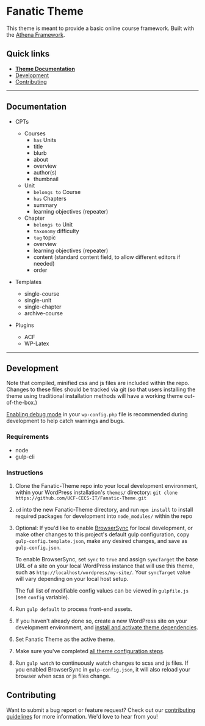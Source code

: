 # Fanatic Theme

This theme is meant to provide a basic online course framework.  Built with the [Athena Framework](https://ucf.github.io/Athena-Framework/).

## Quick links

* [**Theme Documentation**](https://github.com/UCF-CECS-IT/Fanatic-Theme/wiki)
* [Development](#development)
* [Contributing](#contributing)

-----

## Documentation

* CPTs
    * Courses
        * `has` Units
        * title
        * blurb
        * about
        * overview
        * author(s)
        * thumbnail
    * Unit
        * `belongs to` Course
        * `has` Chapters
        * summary
        * learning objectives (repeater)
    * Chapter
        * `belongs to` Unit
        * `taxonomy` difficulty
        * `tag` topic
        * overview
        * learning objectives (repeater)
        * content (standard content field, to allow different editors if needed)
        * order

* Templates
    * single-course
    * single-unit
    * single-chapter
    * archive-course
* Plugins
    * ACF
    * WP-Latex


-----

## Development

Note that compiled, minified css and js files are included within the repo.  Changes to these files should be tracked via git (so that users installing the theme using traditional installation methods will have a working theme out-of-the-box.)

[Enabling debug mode](https://codex.wordpress.org/Debugging_in_WordPress) in your `wp-config.php` file is recommended during development to help catch warnings and bugs.

### Requirements
* node
* gulp-cli

### Instructions
1. Clone the Fanatic-Theme repo into your local development environment, within your WordPress installation's `themes/` directory: `git clone https://github.com/UCF-CECS-IT/Fanatic-Theme.git`
2. `cd` into the new Fanatic-Theme directory, and run `npm install` to install required packages for development into `node_modules/` within the repo
3. Optional: If you'd like to enable [BrowserSync](https://browsersync.io) for local development, or make other changes to this project's default gulp configuration, copy `gulp-config.template.json`, make any desired changes, and save as `gulp-config.json`.

    To enable BrowserSync, set `sync` to `true` and assign `syncTarget` the base URL of a site on your local WordPress instance that will use this theme, such as `http://localhost/wordpress/my-site/`.  Your `syncTarget` value will vary depending on your local host setup.

    The full list of modifiable config values can be viewed in `gulpfile.js` (see `config` variable).
3. Run `gulp default` to process front-end assets.
4. If you haven't already done so, create a new WordPress site on your development environment, and [install and activate theme dependencies](https://github.com/UCF-CECS-IT/Fanatic-Theme/wiki/Installation#installation-requirements).
5. Set Fanatic Theme as the active theme.
6. Make sure you've completed [all theme configuration steps](https://github.com/UCF-CECS-IT/Fanatic-Theme/wiki/Installation#theme-configuration).
7. Run `gulp watch` to continuously watch changes to scss and js files.  If you enabled BrowserSync in `gulp-config.json`, it will also reload your browser when scss or js files change.


## Contributing

Want to submit a bug report or feature request?  Check out our [contributing guidelines](https://github.com/UCF/Fanatic-Theme/blob/master/CONTRIBUTING.md) for more information.  We'd love to hear from you!
